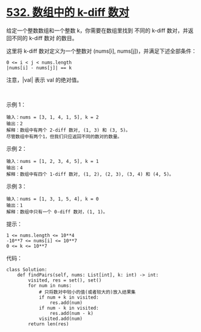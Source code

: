 # [532. 数组中的 k-diff 数对](https://leetcode.cn/problems/k-diff-pairs-in-an-array/)

给定一个整数数组和一个整数 k，你需要在数组里找到 不同的 k-diff 数对，并返回不同的 k-diff 数对 的数目。

这里将 k-diff 数对定义为一个整数对 (nums[i], nums[j])，并满足下述全部条件：
```
0 <= i < j < nums.length
|nums[i] - nums[j]| == k
```
注意，|val| 表示 val 的绝对值。

 

示例 1：
```
输入：nums = [3, 1, 4, 1, 5], k = 2
输出：2
解释：数组中有两个 2-diff 数对, (1, 3) 和 (3, 5)。
尽管数组中有两个1，但我们只应返回不同的数对的数量。
```
示例 2：
```
输入：nums = [1, 2, 3, 4, 5], k = 1
输出：4
解释：数组中有四个 1-diff 数对, (1, 2), (2, 3), (3, 4) 和 (4, 5)。
```
示例 3：
```
输入：nums = [1, 3, 1, 5, 4], k = 0
输出：1
解释：数组中只有一个 0-diff 数对，(1, 1)。
```

提示：
```
1 <= nums.length <= 10**4
-10**7 <= nums[i] <= 10**7
0 <= k <= 10**7
```

代码：
```python3
class Solution:
    def findPairs(self, nums: List[int], k: int) -> int:
        visited, res = set(), set()
        for num in nums:
            # 只将数对中较小的值(或者较大的)放入结果集
            if num + k in visited:
                res.add(num)
            if num - k in visited:
                res.add(num - k)
            visited.add(num)
        return len(res)
```